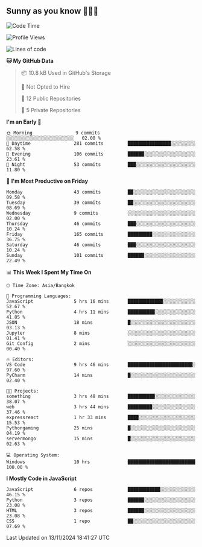 ## Sunny as you know 🫨🫨👋

<!--START_SECTION:waka-->
![Code Time](http://img.shields.io/badge/Code%20Time-21%20hrs%2049%20mins-blue)

![Profile Views](http://img.shields.io/badge/Profile%20Views-13-blue)

![Lines of code](https://img.shields.io/badge/From%20Hello%20World%20I%27ve%20Written-187.1%20thousand%20lines%20of%20code-blue)

**🐱 My GitHub Data** 

> 📦 10.8 kB Used in GitHub's Storage 
 > 
> 🚫 Not Opted to Hire
 > 
> 📜 12 Public Repositories 
 > 
> 🔑 5 Private Repositories 
 > 
**I'm an Early 🐤** 

```text
🌞 Morning                9 commits           ░░░░░░░░░░░░░░░░░░░░░░░░░   02.00 % 
🌆 Daytime                281 commits         ████████████████░░░░░░░░░   62.58 % 
🌃 Evening                106 commits         ██████░░░░░░░░░░░░░░░░░░░   23.61 % 
🌙 Night                  53 commits          ███░░░░░░░░░░░░░░░░░░░░░░   11.80 % 
```
📅 **I'm Most Productive on Friday** 

```text
Monday                   43 commits          ██░░░░░░░░░░░░░░░░░░░░░░░   09.58 % 
Tuesday                  39 commits          ██░░░░░░░░░░░░░░░░░░░░░░░   08.69 % 
Wednesday                9 commits           ░░░░░░░░░░░░░░░░░░░░░░░░░   02.00 % 
Thursday                 46 commits          ███░░░░░░░░░░░░░░░░░░░░░░   10.24 % 
Friday                   165 commits         █████████░░░░░░░░░░░░░░░░   36.75 % 
Saturday                 46 commits          ███░░░░░░░░░░░░░░░░░░░░░░   10.24 % 
Sunday                   101 commits         ██████░░░░░░░░░░░░░░░░░░░   22.49 % 
```


📊 **This Week I Spent My Time On** 

```text
🕑︎ Time Zone: Asia/Bangkok

💬 Programming Languages: 
JavaScript               5 hrs 16 mins       █████████████░░░░░░░░░░░░   52.67 % 
Python                   4 hrs 11 mins       ██████████░░░░░░░░░░░░░░░   41.85 % 
JSON                     18 mins             █░░░░░░░░░░░░░░░░░░░░░░░░   03.13 % 
Jupyter                  8 mins              ░░░░░░░░░░░░░░░░░░░░░░░░░   01.41 % 
Git Config               2 mins              ░░░░░░░░░░░░░░░░░░░░░░░░░   00.40 % 

🔥 Editors: 
VS Code                  9 hrs 46 mins       ████████████████████████░   97.60 % 
PyCharm                  14 mins             █░░░░░░░░░░░░░░░░░░░░░░░░   02.40 % 

🐱‍💻 Projects: 
something                3 hrs 48 mins       ██████████░░░░░░░░░░░░░░░   38.07 % 
web                      3 hrs 44 mins       █████████░░░░░░░░░░░░░░░░   37.46 % 
expressreact             1 hr 33 mins        ████░░░░░░░░░░░░░░░░░░░░░   15.53 % 
Pythongaming             25 mins             █░░░░░░░░░░░░░░░░░░░░░░░░   04.19 % 
servermongo              15 mins             █░░░░░░░░░░░░░░░░░░░░░░░░   02.63 % 

💻 Operating System: 
Windows                  10 hrs              █████████████████████████   100.00 % 
```

**I Mostly Code in JavaScript** 

```text
JavaScript               6 repos             ████████████░░░░░░░░░░░░░   46.15 % 
Python                   3 repos             ██████░░░░░░░░░░░░░░░░░░░   23.08 % 
HTML                     3 repos             ██████░░░░░░░░░░░░░░░░░░░   23.08 % 
CSS                      1 repo              ██░░░░░░░░░░░░░░░░░░░░░░░   07.69 % 
```




 Last Updated on 13/11/2024 18:41:27 UTC
<!--END_SECTION:waka-->
